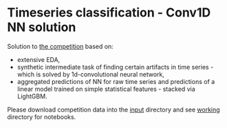 # Timeseries classification - Conv1D NN solution

Solution to [the competition](https://www.kaggle.com/c/adsc-2018-timeseries-classification) based on:
* extensive EDA,
* synthetic intermediate task of finding certain artifacts in time series - which is solved by 1d-convolutional neural network,
* aggregated predictions of NN for raw time series and predictions of a linear model trained on simple statistical features - stacked via LightGBM.

Please download competition data into the [input](input/) directory and see [working](working/) directory for notebooks.
